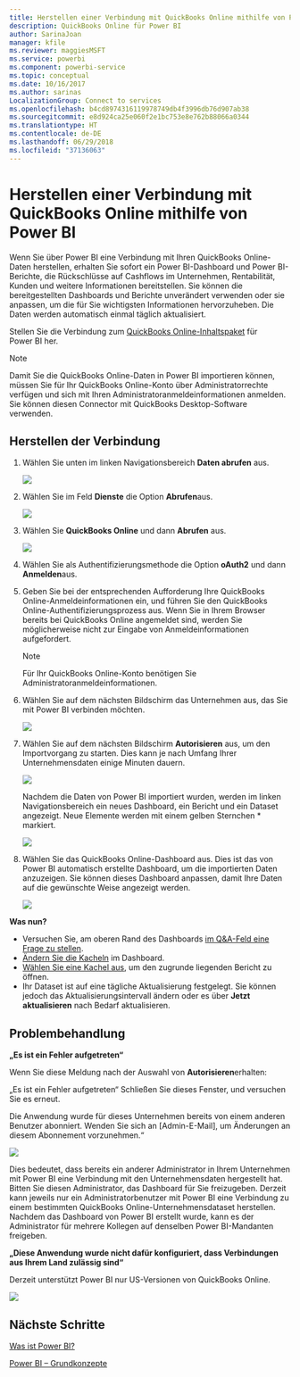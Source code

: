```yaml
---
title: Herstellen einer Verbindung mit QuickBooks Online mithilfe von Power BI
description: QuickBooks Online für Power BI
author: SarinaJoan
manager: kfile
ms.reviewer: maggiesMSFT
ms.service: powerbi
ms.component: powerbi-service
ms.topic: conceptual
ms.date: 10/16/2017
ms.author: sarinas
LocalizationGroup: Connect to services
ms.openlocfilehash: b4cd8974316119978749db4f3996db76d907ab38
ms.sourcegitcommit: e8d924ca25e060f2e1bc753e8e762b88066a0344
ms.translationtype: HT
ms.contentlocale: de-DE
ms.lasthandoff: 06/29/2018
ms.locfileid: "37136063"
---
```

# <a name="connect-to-quickbooks-online-with-power-bi"></a>Herstellen einer Verbindung mit QuickBooks Online mithilfe von Power BI
Wenn Sie über Power BI eine Verbindung mit Ihren QuickBooks Online-Daten herstellen, erhalten Sie sofort ein Power BI-Dashboard und Power BI-Berichte, die Rückschlüsse auf Cashflows im Unternehmen, Rentabilität, Kunden und weitere Informationen bereitstellen. Sie können die bereitgestellten Dashboards und Berichte unverändert verwenden oder sie anpassen, um die für Sie wichtigsten Informationen hervorzuheben. Die Daten werden automatisch einmal täglich aktualisiert.

Stellen Sie die Verbindung zum [QuickBooks Online-Inhaltspaket](https://dxt.powerbi.com/getdata/services/quickbooks-online) für Power BI her.

>[!NOTE]
>Damit Sie die QuickBooks Online-Daten in Power BI importieren können, müssen Sie für Ihr QuickBooks Online-Konto über Administratorrechte verfügen und sich mit Ihren Administratoranmeldeinformationen anmelden. Sie können diesen Connector mit QuickBooks Desktop-Software verwenden. 

## <a name="how-to-connect"></a>Herstellen der Verbindung
1. Wählen Sie unten im linken Navigationsbereich **Daten abrufen** aus.
   
   ![](media/service-connect-to-quickbooks-online/pbi_getdata.png) 
2. Wählen Sie im Feld **Dienste** die Option **Abrufen**aus.
   
   ![](media/service-connect-to-quickbooks-online/pbi_getservices.png) 
3. Wählen Sie **QuickBooks Online** und dann **Abrufen** aus.
   
   ![](media/service-connect-to-quickbooks-online/qbo.png)
4. Wählen Sie als Authentifizierungsmethode die Option **oAuth2** und dann **Anmelden**aus. 
5. Geben Sie bei der entsprechenden Aufforderung Ihre QuickBooks Online-Anmeldeinformationen ein, und führen Sie den QuickBooks Online-Authentifizierungsprozess aus. Wenn Sie in Ihrem Browser bereits bei QuickBooks Online angemeldet sind, werden Sie möglicherweise nicht zur Eingabe von Anmeldeinformationen aufgefordert.
   >[!NOTE]
   >Für Ihr QuickBooks Online-Konto benötigen Sie Administratoranmeldeinformationen.
6. Wählen Sie auf dem nächsten Bildschirm das Unternehmen aus, das Sie mit Power BI verbinden möchten.
   
   ![](media/service-connect-to-quickbooks-online/pbi_qbo_almost.png)
7. Wählen Sie auf dem nächsten Bildschirm **Autorisieren** aus, um den Importvorgang zu starten. Dies kann je nach Umfang Ihrer Unternehmensdaten einige Minuten dauern. 
   
   ![](media/service-connect-to-quickbooks-online/pbi_qbo_authorizesm.png)
   
   Nachdem die Daten von Power BI importiert wurden, werden im linken Navigationsbereich ein neues Dashboard, ein Bericht und ein Dataset angezeigt. Neue Elemente werden mit einem gelben Sternchen \* markiert.
   
   ![](media/service-connect-to-quickbooks-online/pbi_qbo_leftnavnew.png)
8. Wählen Sie das QuickBooks Online-Dashboard aus. Dies ist das von Power BI automatisch erstellte Dashboard, um die importierten Daten anzuzeigen. Sie können dieses Dashboard anpassen, damit Ihre Daten auf die gewünschte Weise angezeigt werden. 
   
   ![](media/service-connect-to-quickbooks-online/pbi_qbo_dash.png)

**Was nun?**

* Versuchen Sie, am oberen Rand des Dashboards [im Q&A-Feld eine Frage zu stellen](power-bi-q-and-a.md).
* [Ändern Sie die Kacheln](service-dashboard-edit-tile.md) im Dashboard.
* [Wählen Sie eine Kachel aus](service-dashboard-tiles.md), um den zugrunde liegenden Bericht zu öffnen.
* Ihr Dataset ist auf eine tägliche Aktualisierung festgelegt. Sie können jedoch das Aktualisierungsintervall ändern oder es über **Jetzt aktualisieren** nach Bedarf aktualisieren.

## <a name="troubleshooting"></a>Problembehandlung
**„Es ist ein Fehler aufgetreten“**

Wenn Sie diese Meldung nach der Auswahl von **Autorisieren**erhalten:

„Es ist ein Fehler aufgetreten“ Schließen Sie dieses Fenster, und versuchen Sie es erneut.

Die Anwendung wurde für dieses Unternehmen bereits von einem anderen Benutzer abonniert. Wenden Sie sich an [Admin-E-Mail], um Änderungen an diesem Abonnement vorzunehmen.“

![](media/service-connect-to-quickbooks-online/pbi_qbo_oopssm.png)

Dies bedeutet, dass bereits ein anderer Administrator in Ihrem Unternehmen mit Power BI eine Verbindung mit den Unternehmensdaten hergestellt hat. Bitten Sie diesen Administrator, das Dashboard für Sie freizugeben. Derzeit kann jeweils nur ein Administratorbenutzer mit Power BI eine Verbindung zu einem bestimmten QuickBooks Online-Unternehmensdataset herstellen. Nachdem das Dashboard von Power BI erstellt wurde, kann es der Administrator für mehrere Kollegen auf denselben Power BI-Mandanten freigeben.

**„Diese Anwendung wurde nicht dafür konfiguriert, dass Verbindungen aus Ihrem Land zulässig sind“**

Derzeit unterstützt Power BI nur US-Versionen von QuickBooks Online. 

![](media/service-connect-to-quickbooks-online/pbi_qbo_countrynotsupported.png)

## <a name="next-steps"></a>Nächste Schritte
[Was ist Power BI?](power-bi-overview.md)

[Power BI – Grundkonzepte](service-basic-concepts.md)


